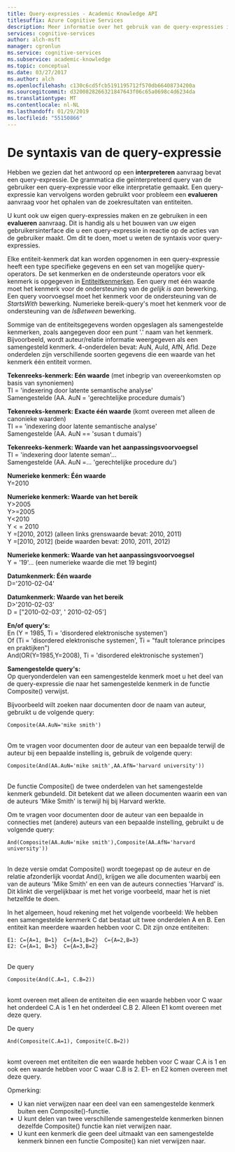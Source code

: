 ```yaml
---
title: Query-expressies - Academic Knowledge API
titlesuffix: Azure Cognitive Services
description: Meer informatie over het gebruik van de query-expressies in de Academic Knowledge API.
services: cognitive-services
author: alch-msft
manager: cgronlun
ms.service: cognitive-services
ms.subservice: academic-knowledge
ms.topic: conceptual
ms.date: 03/27/2017
ms.author: alch
ms.openlocfilehash: c130c6cd5fcb5191195712f570db66408734200a
ms.sourcegitcommit: d3200828266321847643f06c65a0698c4d6234da
ms.translationtype: MT
ms.contentlocale: nl-NL
ms.lasthandoff: 01/29/2019
ms.locfileid: "55150866"
---
```

# <a name="query-expression-syntax"></a>De syntaxis van de query-expressie

Hebben we gezien dat het antwoord op een **interpreteren** aanvraag bevat een query-expressie. De grammatica die geïnterpreteerd query van de gebruiker een query-expressie voor elke interpretatie gemaakt. Een query-expressie kan vervolgens worden gebruikt voor probleem een **evalueren** aanvraag voor het ophalen van de zoekresultaten van entiteiten.

U kunt ook uw eigen query-expressies maken en ze gebruiken in een **evalueren** aanvraag. Dit is handig als u het bouwen van uw eigen gebruikersinterface die u een query-expressie in reactie op de acties van de gebruiker maakt. Om dit te doen, moet u weten de syntaxis voor query-expressies.  

Elke entiteit-kenmerk dat kan worden opgenomen in een query-expressie heeft een type specifieke gegevens en een set van mogelijke query-operators. De set kenmerken en de ondersteunde operators voor elk kenmerk is opgegeven in [Entiteitkenmerken](EntityAttributes.md). Een query met één waarde moet het kenmerk voor de ondersteuning van de *gelijk is aan* bewerking. Een query voorvoegsel moet het kenmerk voor de ondersteuning van de *StartsWith* bewerking. Numerieke bereik-query's moet het kenmerk voor de ondersteuning van de *IsBetween* bewerking.

Sommige van de entiteitsgegevens worden opgeslagen als samengestelde kenmerken, zoals aangegeven door een punt '.' naam van het kenmerk. Bijvoorbeeld, wordt auteur/relatie informatie weergegeven als een samengesteld kenmerk. 4-onderdelen bevat: AuN, AuId, AfN, AfId. Deze onderdelen zijn verschillende soorten gegevens die een waarde van het kenmerk één entiteit vormen.


**Tekenreeks-kenmerk: Eén waarde** (met inbegrip van overeenkomsten op basis van synoniemen)  
TI = 'indexering door latente semantische analyse'  
Samengestelde (AA. AuN = 'gerechtelijke procedure dumais')

**Tekenreeks-kenmerk: Exacte één waarde** (komt overeen met alleen de canonieke waarden)  
TI == 'indexering door latente semantische analyse'  
Samengestelde (AA. AuN == 'susan t dumais')
     
**Tekenreeks-kenmerk: Waarde van het aanpassingsvoorvoegsel**   
TI = 'indexering door latente seman'...  
Samengestelde (AA. AuN =... 'gerechtelijke procedure du')

**Numerieke kenmerk: Één waarde**  
Y=2010
 
**Numerieke kenmerk: Waarde van het bereik**  
Y>2005  
Y>=2005  
Y<2010  
Y &LT; = 2010  
Y =\[2010, 2012\) (alleen links grenswaarde bevat: 2010, 2011)  
Y =\[2010, 2012\] (beide waarden bevat: 2010, 2011, 2012)
 
**Numerieke kenmerk: Waarde van het aanpassingsvoorvoegsel**  
Y = '19'... (een numerieke waarde die met 19 begint) 
 
**Datumkenmerk: Één waarde**  
D='2010-02-04'

**Datumkenmerk: Waarde van het bereik**  
D>'2010-02-03'  
D = ["2010-02-03', ' 2010-02-05']

**En/of query's:**  
En (Y = 1985, Ti = 'disordered elektronische systemen')  
Of (Ti = 'disordered elektronische systemen', Ti = "fault tolerance principes en praktijken")  
And(OR(Y=1985,Y=2008), Ti = 'disordered elektronische systemen')
 
**Samengestelde query's:**  
Op queryonderdelen van een samengestelde kenmerk moet u het deel van de query-expressie die naar het samengestelde kenmerk in de functie Composite() verwijst. 

Bijvoorbeeld wilt zoeken naar documenten door de naam van auteur, gebruikt u de volgende query:
```
Composite(AA.AuN='mike smith')
```
<br>Om te vragen voor documenten door de auteur van een bepaalde terwijl de auteur bij een bepaalde instelling is, gebruik de volgende query:
```
Composite(And(AA.AuN='mike smith',AA.AfN='harvard university'))
```
<br>De functie Composite() de twee onderdelen van het samengestelde kenmerk gebundeld. Dit betekent dat we alleen documenten waarin een van de auteurs 'Mike Smith' is terwijl hij bij Harvard werkte. 

Om te vragen voor documenten door de auteur van een bepaalde in connecties met (andere) auteurs van een bepaalde instelling, gebruikt u de volgende query:
```
And(Composite(AA.AuN='mike smith'),Composite(AA.AfN='harvard university'))
```
<br>In deze versie omdat Composite() wordt toegepast op de auteur en de relatie afzonderlijk voordat And(), krijgen we alle documenten waarbij een van de auteurs 'Mike Smith' en een van de auteurs connecties 'Harvard' is. Dit klinkt die vergelijkbaar is met het vorige voorbeeld, maar het is niet hetzelfde te doen.

In het algemeen, houd rekening met het volgende voorbeeld: We hebben een samengestelde kenmerk C dat bestaat uit twee onderdelen A en B. Een entiteit kan meerdere waarden hebben voor C. Dit zijn onze entiteiten:
```
E1: C={A=1, B=1}  C={A=1,B=2}  C={A=2,B=3}
E2: C={A=1, B=3}  C={A=3,B=2}
```

<br>De query 
```
Composite(And(C.A=1, C.B=2))
```

<br>komt overeen met alleen de entiteiten die een waarde hebben voor C waar het onderdeel C.A is 1 en het onderdeel C.B 2. Alleen E1 komt overeen met deze query.

De query 
```
And(Composite(C.A=1), Composite(C.B=2))
```
<br>komt overeen met entiteiten die een waarde hebben voor C waar C.A is 1 en ook een waarde hebben voor C waar C.B is 2. E1- en E2 komen overeen met deze query.

Opmerking:  
- U kan niet verwijzen naar een deel van een samengestelde kenmerk buiten een Composite()-functie.
- U kunt delen van twee verschillende samengestelde kenmerken binnen dezelfde Composite() functie kan niet verwijzen naar.
- U kunt een kenmerk die geen deel uitmaakt van een samengestelde kenmerk binnen een functie Composite() kan niet verwijzen naar.
